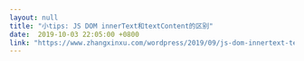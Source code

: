 ```yaml
---
layout: null
title: "小tips: JS DOM innerText和textContent的区别"
date:  2019-10-03 22:05:00 +0800
link: "https://www.zhangxinxu.com/wordpress/2019/09/js-dom-innertext-textcontent/"
---
```

